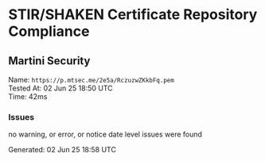 # STIR/SHAKEN Certificate Repository Compliance

## Martini Security

Name: `https://p.mtsec.me/2e5a/RczuzwZKkbFq.pem`\
Tested At: 02 Jun 25 18:50 UTC\
Time: 42ms

### Issues

no warning, or error, or notice date level issues were found

Generated: 02 Jun 25 18:58 UTC